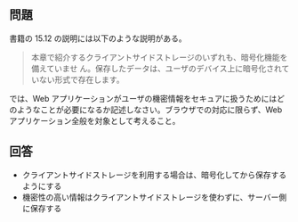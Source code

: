 ## 問題

書籍の 15.12 の説明には以下のような説明がある。

> 本章で紹介するクライアントサイドストレージのいずれも、暗号化機能を備えていませ ん。保存したデータは、ユーザのデバイス上に暗号化されていない形式で存在します。

では、Web アプリケーションがユーザの機密情報をセキュアに扱うためにはどのようなことが必要になるか記述しなさい。ブラウザでの対応に限らず、Web アプリケーション全般を対象として考えること。

## 回答

- クライアントサイドストレージを利用する場合は、暗号化してから保存するようにする
- 機密性の高い情報はクライアントサイドストレージを使わずに、サーバー側に保存する
